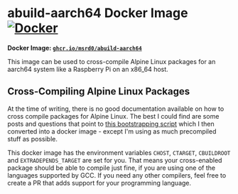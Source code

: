 # abuild-aarch64 Docker Image [![Docker](https://github.com/msrd0/docker-abuild-aarch64/workflows/Docker/badge.svg)](https://github.com/msrd0/docker-abuild-aarch64/actions?query=workflow%3ADocker)

**Docker Image: [`ghcr.io/msrd0/abuild-aarch64`](https://github.com/users/msrd0/packages/container/package/abuild-aarch64)**

This image can be used to cross-compile Alpine Linux packages for an aarch64 system like a Raspberry Pi on an x86_64 host.

## Cross-Compiling Alpine Linux Packages

At the time of writing, there is no good documentation available on how to cross compile packages for Alpine Linux. The
best I could find are some posts and questions that point to
[this bootstrapping script](https://github.com/alpinelinux/aports/blob/master/scripts/bootstrap.sh)
which I then converted into a docker image - except I'm using as much precompiled stuff as possible.

This docker image has the environment variables `CHOST`, `CTARGET`, `CBUILDROOT` and `EXTRADEPENDS_TARGET` are set for
you. That means your cross-enabled package should be able to compile just fine, if you are using one of the languages
supported by GCC. If you need any other compilers, feel free to create a PR that adds support for your programming
language.
